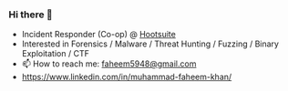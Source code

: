 ### Hi there 👋

- Incident Responder (Co-op) @ [Hootsuite](https://github.com/hootsuite)
- Interested in Forensics / Malware / Threat Hunting / Fuzzing / Binary Exploitation / CTF
- 📫 How to reach me: faheem5948@gmail.com
- https://www.linkedin.com/in/muhammad-faheem-khan/

